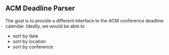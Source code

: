 ## ACM Deadline Parser

The goal is to provide a different interface to the ACM conference deadline calendar. Ideally, we would be able to

  * sort by date
  * sort by location
  * sort by conference